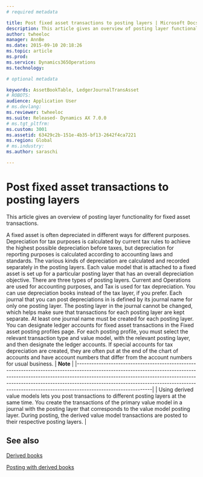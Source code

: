 ```yaml
---
# required metadata

title: Post fixed asset transactions to posting layers | Microsoft Docs
description: This article gives an overview of posting layer functionality for fixed asset transactions.
author: twheeloc
manager: AnnBe
ms.date: 2015-09-10 20:18:26
ms.topic: article
ms.prod: 
ms.service: Dynamics365Operations
ms.technology: 

# optional metadata

keywords: AssetBookTable, LedgerJournalTransAsset
# ROBOTS: 
audience: Application User
# ms.devlang: 
ms.reviewer: twheeloc
ms.suite: Released- Dynamics AX 7.0.0
# ms.tgt_pltfrm: 
ms.custom: 3001
ms.assetid: 63429c2b-151e-4b35-bf13-2642f4ca7221
ms.region: Global
# ms.industry: 
ms.author: saraschi

---
```


# Post fixed asset transactions to posting layers

This article gives an overview of posting layer functionality for fixed asset transactions.

A fixed asset is often depreciated in different ways for different purposes. Depreciation for tax purposes is calculated by current tax rules to achieve the highest possible depreciation before taxes, but depreciation for reporting purposes is calculated according to accounting laws and standards. The various kinds of depreciation are calculated and recorded separately in the posting layers. Each value model that is attached to a fixed asset is set up for a particular posting layer that has an overall depreciation objective. There are three types of posting layers. Current and Operations are used for accounting purposes, and Tax is used for tax depreciation. You can use depreciation books instead of the tax layer, if you prefer. Each journal that you can post depreciations in is defined by its journal name for only one posting layer. The posting layer in the journal cannot be changed, which helps make sure that transactions for each posting layer are kept separate. At least one journal name must be created for each posting layer. You can designate ledger accounts for fixed asset transactions in the Fixed asset posting profiles page. For each posting profile, you must select the relevant transaction type and value model, with the relevant posting layer, and then designate the ledger accounts. If special accounts for tax depreciation are created, they are often put at the end of the chart of accounts and have account numbers that differ from the account numbers for usual business.
| **Note**                                                                                                                                                                                                                                                                                                                                              |
|-------------------------------------------------------------------------------------------------------------------------------------------------------------------------------------------------------------------------------------------------------------------------------------------------------------------------------------------------------|
| Using derived value models lets you post transactions to different posting layers at the same time. You create the transactions of the primary value model in a journal with the posting layer that corresponds to the value model posting layer. During posting, the derived value model transactions are posted to their respective posting layers. |



See also
--------

[Derived books](https://ax.help.dynamics.com/en/wiki/derived-value-models/)

[Posting with derived books](https://ax.help.dynamics.com/en/wiki/Posting-with-derived-value-models/)

